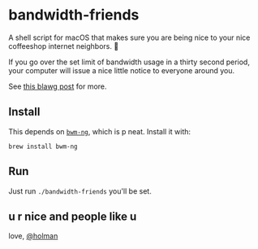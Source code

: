 # bandwidth-friends

A shell script for macOS that makes sure you are being nice to your nice coffeeshop internet neighbors. 💖

If you go over the set limit of bandwidth usage in a thirty second period, your
computer will issue a nice little notice to everyone around you.

See [this blawg post](https://zachholman.com/posts/remote-work-cafes) for more.

## Install

This depends on [`bwm-ng`](https://github.com/vgropp/bwm-ng), which is p neat.
Install it with:

    brew install bwm-ng

## Run

Just run `./bandwidth-friends` you'll be set.

## u r nice and people like u

love, [@holman](https://twitter.com)
